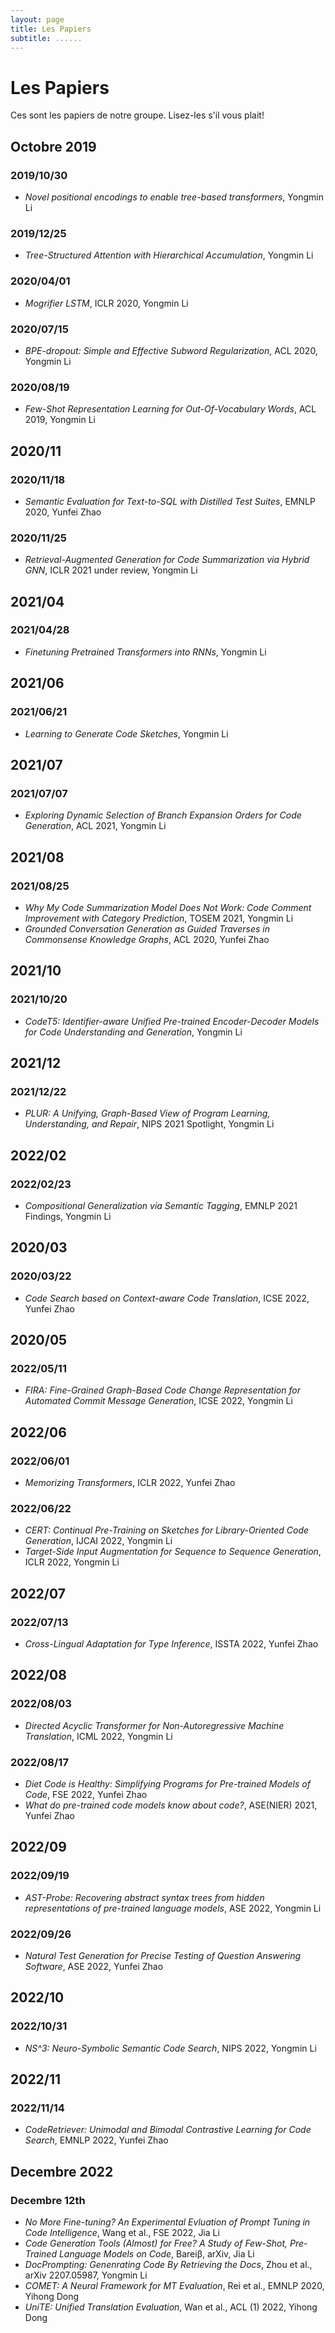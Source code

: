 ```yaml
---
layout: page
title: Les Papiers
subtitle: ......
---
```

# Les Papiers
Ces sont les papiers de notre groupe. Lisez-les s'il vous plait!

## Octobre 2019
### 2019/10/30
- *Novel positional encodings to enable tree-based transformers*, Yongmin Li
### 2019/12/25
- *Tree-Structured Attention with Hierarchical Accumulation*, Yongmin Li
### 2020/04/01
- *Mogrifier LSTM*, ICLR 2020, Yongmin Li
### 2020/07/15
- *BPE-dropout: Simple and Effective Subword Regularization*, ACL 2020, Yongmin Li
### 2020/08/19
- *Few-Shot Representation Learning for Out-Of-Vocabulary Words*, ACL 2019, Yongmin Li

## 2020/11
### 2020/11/18
- *Semantic Evaluation for Text-to-SQL with Distilled Test Suites*, EMNLP 2020, Yunfei Zhao
### 2020/11/25
- *Retrieval-Augmented Generation for Code Summarization via Hybrid GNN*, ICLR 2021 under review, Yongmin Li

## 2021/04
### 2021/04/28
- *Finetuning Pretrained Transformers into RNNs*, Yongmin Li

## 2021/06
### 2021/06/21
- *Learning to Generate Code Sketches*, Yongmin Li

## 2021/07
### 2021/07/07
- *Exploring Dynamic Selection of Branch Expansion Orders for Code Generation*, ACL 2021, Yongmin Li

## 2021/08
### 2021/08/25
- *Why My Code Summarization Model Does Not Work: Code Comment Improvement with Category Prediction*, TOSEM 2021, Yongmin Li
- *Grounded Conversation Generation as Guided Traverses in Commonsense Knowledge Graphs*, ACL 2020, Yunfei Zhao

## 2021/10
### 2021/10/20
- *CodeT5: Identifier-aware Unified Pre-trained Encoder-Decoder Models for Code Understanding and Generation*, Yongmin Li

## 2021/12
### 2021/12/22
- *PLUR: A Unifying, Graph-Based View of Program Learning, Understanding, and Repair*, NIPS 2021 Spotlight, Yongmin Li

## 2022/02
### 2022/02/23
- *Compositional Generalization via Semantic Tagging*, EMNLP 2021 Findings, Yongmin Li

## 2020/03
### 2020/03/22
- *Code Search based on Context-aware Code Translation*, ICSE 2022, Yunfei Zhao

## 2020/05
### 2022/05/11
- *FIRA: Fine-Grained Graph-Based Code Change Representation for Automated Commit Message Generation*, ICSE 2022, Yongmin Li

## 2022/06
### 2022/06/01
- *Memorizing Transformers*, ICLR 2022, Yunfei Zhao
### 2022/06/22
- *CERT: Continual Pre-Training on Sketches for Library-Oriented Code Generation*, IJCAI 2022, Yongmin Li
- *Target-Side Input Augmentation for Sequence to Sequence Generation*, ICLR 2022, Yongmin Li

## 2022/07
### 2022/07/13
- *Cross-Lingual Adaptation for Type Inference*, ISSTA 2022, Yunfei Zhao

## 2022/08
### 2022/08/03
- *Directed Acyclic Transformer for Non-Autoregressive Machine Translation*, ICML 2022, Yongmin Li
### 2022/08/17
- *Diet Code is Healthy: Simplifying Programs for Pre-trained Models of Code*, FSE 2022, Yunfei Zhao
- *What do pre-trained code models know about code?*, ASE(NIER) 2021, Yunfei Zhao

## 2022/09
### 2022/09/19
- *AST-Probe: Recovering abstract syntax trees from hidden representations of pre-trained language models*, ASE 2022, Yongmin Li
### 2022/09/26
- *Natural Test Generation for Precise Testing of Question Answering Software*, ASE 2022, Yunfei Zhao

## 2022/10
### 2022/10/31
- *NS^3: Neuro-Symbolic Semantic Code Search*, NIPS 2022, Yongmin Li

## 2022/11
### 2022/11/14
- *CodeRetriever: Unimodal and Bimodal Contrastive Learning for Code Search*, EMNLP 2022, Yunfei Zhao

## Decembre 2022
### Decembre 12th
- *No More Fine-tuning? An Experimental Evluation of Prompt Tuning in Code Intelligence*, Wang et al., FSE 2022, Jia Li
- *Code Generation Tools (Almost) for Free? A Study of Few-Shot, Pre-Trained Language Models on Code*, Bareiβ, arXiv, Jia Li
- *DocPrompting: Genenrating Code By Retrieving the Docs*, Zhou et al., arXiv 2207.05987, Yongmin Li
- *COMET: A Neural Framework for MT Evaluation*, Rei et al., EMNLP 2020, Yihong Dong
- *UniTE: Unified Translation Evaluation*, Wan et al., ACL (1) 2022, Yihong Dong
